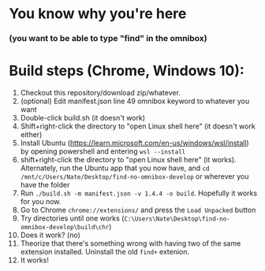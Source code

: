 # You know why you're here 
### (you want to be able to type "find" in the omnibox)

# Build steps (Chrome, Windows 10):
1) Checkout this repository/download zip/whatever.
2) (optional) Edit manifest.json line 49 omnibox keyword to whatever you want
3) Double-click build.sh (it doesn't work)
4) Shift+right-click the directory to "open Linux shell here" (it doesn't work either)
5) Install Ubuntu (https://learn.microsoft.com/en-us/windows/wsl/install) by opening powershell and entering `wsl --install`
6) shift+right-click the directory to "open Linux shell here" (it works). Alternately, run the Ubuntu app that you now have, and `cd /mnt/c/Users/Nate/Desktop/find-no-omnibox-develop` or wherever you have the folder
7) Run `./build.sh -m manifest.json -v 1.4.4 -o build`. Hopefully it works for you now.
8) Go to Chrome `chrome://extensions/` and press the `Load Unpacked` button
9) Try directories until one works (`C:\Users\Nate\Desktop\find-no-omnibox-develop\build\chr`)
10) Does it work? (no)
11) Theorize that there's something wrong with having two of the same extension installed. Uninstall the old `find+` extenion.
12) It works!

